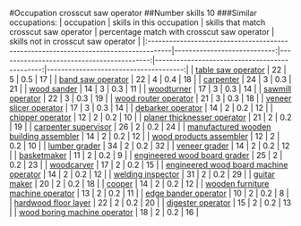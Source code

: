 #Occupation crosscut saw operator
##Number skills 10
###Similar occupations:
| occupation                                                                          |   skills in this occupation |   skills that match crosscut saw operator |   percentage match with crosscut saw operator |   skills not in crosscut saw operator |
|:------------------------------------------------------------------------------------|----------------------------:|------------------------------------------:|----------------------------------------------:|--------------------------------------:|
| [table saw operator](table_saw_operator.md)                                         |                          22 |                                         5 |                                           0.5 |                                    17 |
| [band saw operator](band_saw_operator.md)                                           |                          22 |                                         4 |                                           0.4 |                                    18 |
| [carpenter](carpenter.md)                                                           |                          24 |                                         3 |                                           0.3 |                                    21 |
| [wood sander](wood_sander.md)                                                       |                          14 |                                         3 |                                           0.3 |                                    11 |
| [woodturner](woodturner.md)                                                         |                          17 |                                         3 |                                           0.3 |                                    14 |
| [sawmill operator](sawmill_operator.md)                                             |                          22 |                                         3 |                                           0.3 |                                    19 |
| [wood router operator](wood_router_operator.md)                                     |                          21 |                                         3 |                                           0.3 |                                    18 |
| [veneer slicer operator](veneer_slicer_operator.md)                                 |                          17 |                                         3 |                                           0.3 |                                    14 |
| [debarker operator](debarker_operator.md)                                           |                          14 |                                         2 |                                           0.2 |                                    12 |
| [chipper operator](chipper_operator.md)                                             |                          12 |                                         2 |                                           0.2 |                                    10 |
| [planer thicknesser operator](planer_thicknesser_operator.md)                       |                          21 |                                         2 |                                           0.2 |                                    19 |
| [carpenter supervisor](carpenter_supervisor.md)                                     |                          26 |                                         2 |                                           0.2 |                                    24 |
| [manufactured wooden building assembler](manufactured_wooden_building_assembler.md) |                          14 |                                         2 |                                           0.2 |                                    12 |
| [wood products assembler](wood_products_assembler.md)                               |                          12 |                                         2 |                                           0.2 |                                    10 |
| [lumber grader](lumber_grader.md)                                                   |                          34 |                                         2 |                                           0.2 |                                    32 |
| [veneer grader](veneer_grader.md)                                                   |                          14 |                                         2 |                                           0.2 |                                    12 |
| [basketmaker](basketmaker.md)                                                       |                          11 |                                         2 |                                           0.2 |                                     9 |
| [engineered wood board grader](engineered_wood_board_grader.md)                     |                          25 |                                         2 |                                           0.2 |                                    23 |
| [woodcarver](woodcarver.md)                                                         |                          17 |                                         2 |                                           0.2 |                                    15 |
| [engineered wood board machine operator](engineered_wood_board_machine_operator.md) |                          14 |                                         2 |                                           0.2 |                                    12 |
| [welding inspector](welding_inspector.md)                                           |                          31 |                                         2 |                                           0.2 |                                    29 |
| [guitar maker](guitar_maker.md)                                                     |                          20 |                                         2 |                                           0.2 |                                    18 |
| [cooper](cooper.md)                                                                 |                          14 |                                         2 |                                           0.2 |                                    12 |
| [wooden furniture machine operator](wooden_furniture_machine_operator.md)           |                          13 |                                         2 |                                           0.2 |                                    11 |
| [edge bander operator](edge_bander_operator.md)                                     |                          10 |                                         2 |                                           0.2 |                                     8 |
| [hardwood floor layer](hardwood_floor_layer.md)                                     |                          22 |                                         2 |                                           0.2 |                                    20 |
| [digester operator](digester_operator.md)                                           |                          15 |                                         2 |                                           0.2 |                                    13 |
| [wood boring machine operator](wood_boring_machine_operator.md)                     |                          18 |                                         2 |                                           0.2 |                                    16 |
